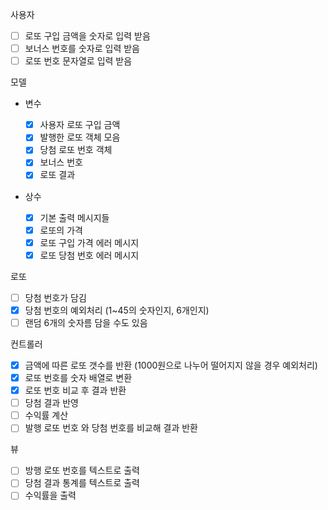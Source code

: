 사용자

-   [ ] 로또 구입 금액을 숫자로 입력 받음
-   [ ] 보너스 번호를 숫자로 입력 받음
-   [ ] 로또 번호 문자열로 입력 받음

모델

-   변수

    -   [x] 사용자 로또 구입 금액
    -   [x] 발행한 로또 객체 모음
    -   [x] 당첨 로또 번호 객체
    -   [x] 보너스 번호
    -   [x] 로또 결과

-   상수
    -   [x] 기본 출력 메시지들
    -   [x] 로또의 가격
    -   [x] 로또 구입 가격 에러 메시지
    -   [x] 로또 당첨 번호 에러 메시지

로또

-   [ ] 당첨 번호가 담김
-   [x] 당첨 번호의 예외처리 (1~45의 숫자인지, 6개인지)
-   [ ] 랜덤 6개의 숫자름 담을 수도 있음

컨트롤러

-   [x] 금액에 따른 로또 갯수를 반환 (1000원으로 나누어 떨어지지 않을 경우 예외처리)
-   [x] 로또 번호를 숫자 배열로 변환
-   [x] 로또 번호 비교 후 결과 반환
-   [ ] 당첨 결과 반영
-   [ ] 수익률 계산
-   [ ] 발행 로또 번호 와 당첨 번호를 비교해 결과 반환

뷰

-   [ ] 방행 로또 번호를 텍스트로 출력
-   [ ] 당첨 결과 통계를 텍스트로 출력
-   [ ] 수익률을 출력
